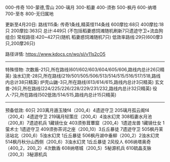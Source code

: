 000-传奇
100-蒙德,雪山
200-璃月
300-稻妻
400-须弥
500-枫丹
600-纳塔
700-至冬
800-无归属地

更新至4月20日:
路线115条: 传奇1条线,精英怪114条线
600摩拉:68只
400摩拉:18只
200摩拉:363只
总计:449只 (不包括稻妻惑饲滩随机刷新7只遗迹守卫+流血狗组合)
常规路径:420~427只(随机 稻妻惑饲滩随机7只)
低效率路线:29只(600摩3只,200摩26只)

路径详情:
https://www.kdocs.cn/wo/sl/v11s2cO5
___________________________________________________________________________________________________
特殊怪物:
次数盾-21只,所在路线(601/602/603/604/605/606,路线内总计26只精英)
浊水幻灵-28只,所在路线(219/501/505/506/513/514/515/516/517/518,路线内总计38只精英)
炉壳山鼬-3只,所在路线(613/614/615,路线内总计3只精英)
玄文兽-26只,所在路线(224/225/226/228/229/231/232,路线内总计32只精英)
役人-7只,所在路线(502低效/514/515,路线内总计15只精英)
___________________________________________________________________________________________________
预备低效: 60只
203离月遁玉陵f4（200_4）4遗迹守卫
205璃月孤云阁f4（200_4）4遗迹守卫
219璃月轻策庄（200_4）4浊水幻灵
308稻妻水月池（200_8）7遗迹机兵 1藏镜仕女
403须弥茸蕈窟（200_4）1遗迹龙兽 1藏镜仕女 1萤术士 1遗迹守卫
409须弥茶诃之座（200_10）3丘丘暴徒 7遗迹守卫
505枫丹茉洁站北（200_6）5浊水幻灵 1丘丘暴徒
506枫丹湖中垂柳（200_2）2浊水幻灵
514枫丹秋分山西侧（200_6）3浊水幻灵 1丘丘暴徒 2风役人
606纳塔奥奇（400_2，200_2）4次数盾
608纳塔城（200_5）5秘源机兵
610硫晶支脉（200_3）3秘源机兵
